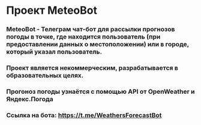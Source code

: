 # Проект MeteoBot
### MeteoBot - Телеграм чат-бот для рассылки прогнозов погоды в точке, где находится пользователь (при предоставлении данных о местоположении) или в городе, который указал пользователь.
### Проект является некоммерческим, разрабатывается в образовательных целях.
### Прогоноз погоды узнаётся с помощью API от OpenWeather и Яндекс.Погода
### Ссылка на бота: https://t.me/WeathersForecastBot
